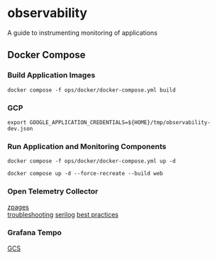 # observability
A guide to instrumenting monitoring of applications

## Docker Compose

### Build Application Images
```shell
docker compose -f ops/docker/docker-compose.yml build
```

### GCP
```shell
export GOOGLE_APPLICATION_CREDENTIALS=${HOME}/tmp/observability-dev.json
```

### Run Application and Monitoring Components
```shell
docker compose -f ops/docker/docker-compose.yml up -d

docker compose up -d --force-recreate --build web
```

### Open Telemetry Collector
[zpages](https://github.com/open-telemetry/opentelemetry-collector/tree/main/extension/zpagesextension) <br>
[troubleshooting](https://github.com/open-telemetry/opentelemetry-collector/blob/main/docs/troubleshooting.md)
[serilog](https://github.com/serilog/serilog-sinks-opentelemetry)
[best practices](https://github.com/open-telemetry/opentelemetry-collector/blob/main/docs/security-best-practices.md)

### Grafana Tempo
[GCS](https://grafana.com/docs/tempo/latest/configuration/gcs/)
